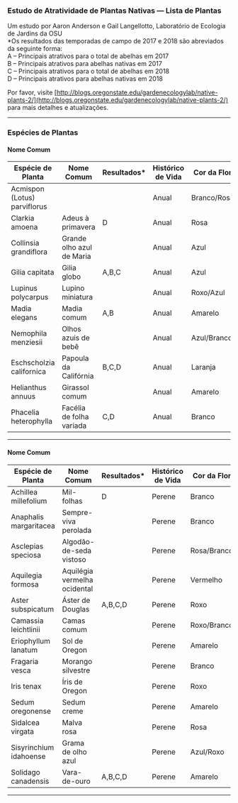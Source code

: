 
### Estudo de Atratividade de Plantas Nativas — Lista de Plantas  
Um estudo por Aaron Anderson e Gail Langellotto, Laboratório de Ecologia de Jardins da OSU  
*Os resultados das temporadas de campo de 2017 e 2018 são abreviados da seguinte forma:  
A – Principais atrativos para o total de abelhas em 2017  
B – Principais atrativos para abelhas nativas em 2017  
C – Principais atrativos para o total de abelhas em 2018  
D – Principais atrativos para abelhas nativas em 2018  

Por favor, visite [http://blogs.oregonstate.edu/gardenecologylab/native-plants-2/](http://blogs.oregonstate.edu/gardenecologylab/native-plants-2/) para mais detalhes e atualizações.  

---

### Espécies de Plantas  
#### Nome Comum  
| Espécie de Planta                 | Nome Comum                  | Resultados* | Histórico de Vida | Cor da Flor   |
|-----------------------------------|----------------------------|-------------|-------------------|---------------|
| Acmispon (Lotus) parviflorus      |                            |             | Anual             | Branco/Rosa   |
| Clarkia amoena                    | Adeus à primavera          | D           | Anual             | Rosa          |
| Collinsia grandiflora             | Grande olho azul de Maria  |             | Anual             | Azul          |
| Gilia capitata                    | Gilia globo                | A,B,C       | Anual             | Azul          |
| Lupinus polycarpus                | Lupino miniatura           |             | Anual             | Roxo/Azul     |
| Madia elegans                     | Madia comum                | A,B         | Anual             | Amarelo       |
| Nemophila menziesii               | Olhos azuis de bebê        |             | Anual             | Azul/Branco   |
| Eschscholzia californica          | Papoula da Califórnia      | B,C,D       | Anual             | Laranja       |
| Helianthus annuus                 | Girassol comum             |             | Anual             | Amarelo       |
| Phacelia heterophylla             | Facélia de folha variada   | C,D         | Anual             | Branco        |

---

#### Nome Comum  
| Espécie de Planta                 | Nome Comum                  | Resultados* | Histórico de Vida | Cor da Flor   |
|-----------------------------------|----------------------------|-------------|-------------------|---------------|
| Achillea millefolium              | Mil-folhas                 | D           | Perene            | Branco        |
| Anaphalis margaritacea            | Sempre-viva perolada       |             | Perene            | Branco        |
| Asclepias speciosa                | Algodão-de-seda vistoso    |             | Perene            | Rosa/Branco   |
| Aquilegia formosa                 | Aquilégia vermelha ocidental |           | Perene            | Vermelho      |
| Aster subspicatum                 | Áster de Douglas           | A,B,C,D     | Perene            | Roxo          |
| Camassia leichtlinii              | Camas comum                |             | Perene            | Roxo/Branco   |
| Eriophyllum lanatum               | Sol de Oregon              |             | Perene            | Amarelo       |
| Fragaria vesca                    | Morango silvestre          |             | Perene            | Branco        |
| Iris tenax                        | Íris de Oregon             |             | Perene            | Roxo          |
| Sedum oregonense                  | Sedum creme                |             | Perene            | Amarelo       |
| Sidalcea virgata                  | Malva rosa                 |             | Perene            | Rosa          |
| Sisyrinchium idahoense            | Grama de olho azul         |             | Perene            | Azul/Roxo     |
| Solidago canadensis               | Vara-de-ouro               | A,B,C,D     | Perene            | Amarelo       |

---